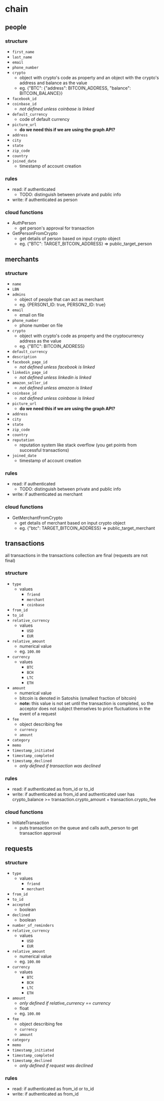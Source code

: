 # chain

## people

### structure

- `first_name`
- `last_name`
- `email`
- `phone_number`
- `crypto`
    - object with crypto's code as property and an object with the crypto's address and balance as the value
    - eg. {"BTC": {"address": BITCOIN_ADDRESS, "balance": BITCOIN_BALANCE}}
- `facebook_id`
- `coinbase_id`
    - *not defined unless coinbase is linked*
- `default_currency`
    - code of default currency
- `picture_url`
    - **do we need this if we are using the graph API?**
- `address`
- `city`
- `state`
- `zip_code`
- `country`
- `joined_date`
    - timestamp of account creation

### rules

- read: if authenticated
    - TODO: distinguish between private and public info
- write: if authenticated as person

### cloud functions

- AuthPerson
    - get person's approval for transaction
- GetPersonFromCrypto
    - get details of person based on input crypto object
    - eg. {"BTC": TARGET_BITCOIN_ADDRESS} => public_target_person
    
    

## merchants

### structure

- `name`
- `LBN`
- `admins`
    - object of people that can act as merchant
    - eg. {PERSON1_ID: true, PERSON2_ID: true}
- `email`
    - email on file
- `phone_number`
    - phone number on file
- `crypto`
    - object with crypto's code as property and the cryptocurrency address as the value
    - eg. {"BTC": BITCOIN_ADDRESS}
- `default_currency`
- `description`
- `facebook_page_id`
    - *not defined unless facebook is linked*
- `linkedin_page_id`
    - *not defined unless linkedin is linked*
- `amazon_seller_id`
    - *not defined unless amazon is linked*
- `coinbase_id`
    - *not defined unless coinbase is linked*
- `picture_url`
    - **do we need this if we are using the graph API?**
- `address`
- `city`
- `state`
- `zip_code`
- `country`
- `reputation`
    - reputation system like stack overflow (you get points from successful transactions)
- `joined_date`
    - timestamp of account creation

### rules

- read: if authenticated
    - TODO: distinguish between private and public info
- write: if authenticated as merchant

### cloud functions

- GetMerchantFromCrypto
    - get details of merchant based on input crypto object
    - eg. {"btc": TARGET_BITCOIN_ADDRESS} => public_target_merchant



## transactions

all transactions in the transactions collection are final (requests are not final)

### structure

- `type`
    - values
        - `friend`
        - `merchant`
        - `coinbase`
- `from_id`
- `to_id`
- `relative_currency`
    - values
        - `USD`
        - `EUR`
- `relative_amount`
    - numerical value
    - eg. `100.00`
- `currency`
    - values
        - `BTC`
        - `BCH`
        - `LTC`
        - `ETH`
- `amount`
    - numerical value
    - bitcoin is denoted in Satoshis (smallest fraction of bitcoin)
    - **note:** this value is not set until the transaction is completed, so the acceptor does not subject themselves to 
    price fluctuations in the event of a request
- `fee`
    - object describing fee
    - `currency`
    - `amount`
- `category`
- `memo`
- `timestamp_initiated`
- `timestamp_completed`
- `timestamp_declined`
    - *only defined if transaction was declined*

### rules

- read: if authenticated as from_id or to_id
- write: if authenticated as from_id and authenticated user has crypto_balance >= transaction.crypto_amount + transaction.crypto_fee

### cloud functions

- InitiateTransaction
    - puts transaction on the queue and calls auth_person to get transaction approval



## requests

### structure

- `type`
    - values
        - `friend`
        - `merchant`
- `from_id`
- `to_id`
- `accepted`
    - boolean
- `declined`
    - boolean
- `number_of_reminders`
- `relative_currency`
    - values
        - `USD`
        - `EUR`
- `relative_amount`
    - numerical value
    - eg. `100.00`
- `currency`
    - values
        - `BTC`
        - `BCH`
        - `LTC`
        - `ETH`
- `amount`
    - *only defined if relative_currency == currency*
    - float
    - eg. `100.00`
- `fee`
    - object describing fee
    - `currency`
    - `amount`
- `category`
- `memo`
- `timestamp_initiated`
- `timestamp_completed`
- `timestamp_declined`
    - *only defined if request was declined*

### rules

- read: if authenticated as from_id or to_id
- write: if authenticated as from_id